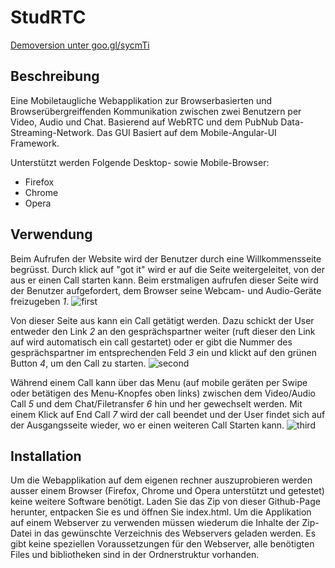 # StudRTC

[Demoversion unter goo.gl/sycmTi](http://stud.htwchur.ch/studermartin_stu205/WebAppProj/)

## Beschreibung
Eine Mobiletaugliche Webapplikation zur Browserbasierten und Browserübergreiffenden Kommunikation zwischen zwei Benutzern per Video, Audio und Chat. Basierend auf WebRTC und dem PubNub Data-Streaming-Network.
Das GUI Basiert auf dem Mobile-Angular-UI Framework.

Unterstützt werden Folgende Desktop- sowie Mobile-Browser:
- Firefox
- Chrome
- Opera

## Verwendung
Beim Aufrufen der Website wird der Benutzer durch eine Willkommensseite begrüsst. Durch klick auf "got it" wird er auf die Seite weitergeleitet, von der aus er einen Call starten kann. Beim erstmaligen aufrufen dieser Seite wird der Benutzer aufgefordert, dem Browser seine Webcam- und Audio-Geräte freizugeben *1*.
![first](https://cloud.githubusercontent.com/assets/9406816/7958030/f8174b0a-09eb-11e5-9829-0bae7cb72742.png)

Von dieser Seite aus kann ein Call getätigt werden. Dazu schickt der User entweder den Link *2* an den gesprächspartner weiter (ruft dieser den Link auf wird automatisch ein call gestartet) oder er gibt die Nummer des gesprächspartner im entsprechenden Feld *3* ein und klickt auf den grünen Button *4*, um den Call zu starten. 
![second](https://cloud.githubusercontent.com/assets/9406816/7958031/f834414c-09eb-11e5-8db5-fc44d6ac4c96.PNG)

Während einem Call kann über das Menu (auf mobile geräten per Swipe oder betätigen des Menu-Knopfes oben links) zwischen dem Video/Audio Call *5* und dem Chat/Filetransfer *6* hin und her gewechselt werden. Mit einem Klick auf End Call *7* wird der call beendet und der User findet sich auf der Ausgangsseite wieder, wo er einen weiteren Call Starten kann.
![third](https://cloud.githubusercontent.com/assets/9406816/7958032/f8376318-09eb-11e5-853d-4ae3cbf67f02.PNG)

## Installation
Um die Webapplikation auf dem eigenen rechner auszuprobieren werden ausser einem Browser (Firefox, Chrome und Opera unterstützt und getestet) keine weitere Software benötigt.
Laden Sie das Zip von dieser Github-Page herunter, entpacken Sie es und öffnen Sie index.html.
Um die Applikation auf einem Webserver zu verwenden müssen wiederum die Inhalte der Zip-Datei in das gewünschte Verzeichnis des Webservers geladen werden. Es gibt keine speziellen Voraussetzungen für den Webserver, alle benötigten Files und bibliotheken sind in der Ordnerstruktur vorhanden.
